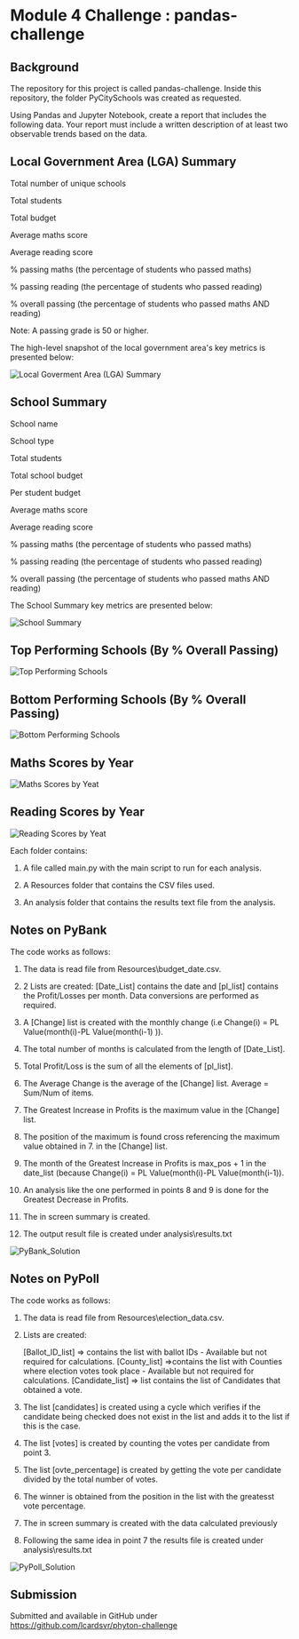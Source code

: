 # Module 4 Challenge : pandas-challenge

## Background


The repository for this project is called pandas-challenge. Inside this repository, the folder PyCitySchools was created as requested.

Using Pandas and Jupyter Notebook, create a report that includes the following data. Your report must include a written description of at least two observable trends based on the data.

## Local Government Area (LGA) Summary

Total number of unique schools

Total students

Total budget

Average maths score

Average reading score

% passing maths (the percentage of students who passed maths)

% passing reading (the percentage of students who passed reading)

% overall passing (the percentage of students who passed maths AND reading)

Note: A passing grade is 50 or higher.

The high-level snapshot of the local government area's key metrics is presented below:

![Local Goverment Area (LGA) Summary](LGA_Summary.PNG)

## School Summary


School name

School type

Total students

Total school budget

Per student budget

Average maths score

Average reading score

% passing maths (the percentage of students who passed maths)

% passing reading (the percentage of students who passed reading)

% overall passing (the percentage of students who passed maths AND reading)

The School Summary key metrics are presented below:

![School Summary](School_Summary.PNG)


## Top Performing Schools (By % Overall Passing)

![Top Performing Schools](Top_Perf_Ov_Passing.PNG)

## Bottom Performing Schools (By % Overall Passing)

![Bottom Performing Schools](Bottom_Perf_Ov_Passing.PNG)


## Maths Scores by Year

![Maths Scores by Yeat](Maths_Scores_Year.PNG)

## Reading Scores by Year

![Reading Scores by Yeat](Reading_Scores_Year.PNG)

Each folder contains:

1. A file called main.py with the main script to run for each analysis.

2. A Resources folder that contains the CSV files used. 

3. An analysis folder that contains the results text file from the analysis.

## Notes on PyBank

The code works as follows:

1. The data is read file from Resources\budget_date.csv.

2. 2 Lists are created:  [Date_List] contains the date and [pl_list] contains the Profit/Losses per month. Data conversions are performed as required.

3. A [Change] list is created with the monthly change (i.e Change(i) = PL Value(month(i)-PL Value(month(i-1) )).

4. The total number of months is calculated from the length of [Date_List].

5. Total Profit/Loss is the sum of all the elements of [pl_list].

6. The Average Change is the average of the [Change] list. Average = Sum/Num of items.

7. The Greatest Increase in Profits is the maximum value in the [Change] list.

8. The position of the maximum is found cross referencing the maximum value obtained in 7. in the [Change] list.

9. The month of the Greatest Increase in Profits is max_pos + 1 in the date_list (because Change(i) = PL Value(month(i)-PL Value(month(i-1)).

10. An analysis like the one performed in points 8 and 9 is done for the Greatest Decrease in Profits.

11. The in screen summary is created.

12. The output result file is created under analysis\results.txt

![PyBank_Solution](PyBank_Result.PNG)


## Notes on PyPoll

The code works as follows:

1. The data is read file from Resources\election_data.csv.

2. Lists are created:  

    [Ballot_ID_list] => contains the list with ballot IDs - Available but not required for calculations.
    [County_list] =>contains the list with Counties where election votes took place - Available but not required for calculations.
    [Candidate_list] => list contains the list of Candidates that obtained a vote.

3. The list [candidates] is created using a cycle which verifies if the candidate being checked does not exist in the list and adds it to the list if this is the case.

4. The list [votes] is created by counting the votes per candidate from point 3. 

5. The list [ovte_percentage] is created by getting the vote per candidate divided by the total number of votes. 

6. The winner is obtained from the position in the list with the greatesst vote percentage.

7. The in screen summary is created with the data calculated previously

8. Following the same idea in point 7 the results file is created under analysis\results.txt

![PyPoll_Solution](PyPoll_Result.PNG)


## Submission

Submitted and available in GitHub under https://github.com/lcardsvr/phyton-challenge


